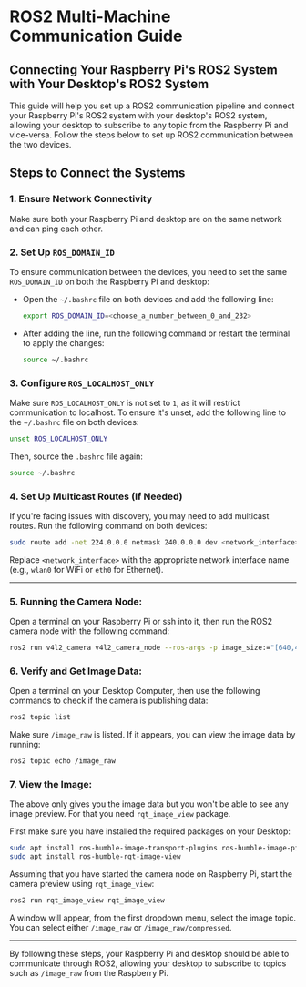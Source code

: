 # ROS2 Multi-Machine Communication Guide

## Connecting Your Raspberry Pi's ROS2 System with Your Desktop's ROS2 System

This guide will help you set up a ROS2 communication pipeline and connect your Raspberry Pi's ROS2 system with your desktop's ROS2 system, allowing your desktop to subscribe to any topic from the Raspberry Pi and vice-versa. Follow the steps below to set up ROS2 communication between the two devices.

## Steps to Connect the Systems

### 1. Ensure Network Connectivity
Make sure both your Raspberry Pi and desktop are on the same network and can ping each other.

### 2. Set Up `ROS_DOMAIN_ID`
To ensure communication between the devices, you need to set the same `ROS_DOMAIN_ID` on both the Raspberry Pi and desktop:

- Open the `~/.bashrc` file on both devices and add the following line:

    ```bash
    export ROS_DOMAIN_ID=<choose_a_number_between_0_and_232>
    ```

- After adding the line, run the following command or restart the terminal to apply the changes:

    ```bash
    source ~/.bashrc
    ```

### 3. Configure `ROS_LOCALHOST_ONLY`
Make sure `ROS_LOCALHOST_ONLY` is not set to `1`, as it will restrict communication to localhost. To ensure it's unset, add the following line to the `~/.bashrc` file on both devices:

```bash
unset ROS_LOCALHOST_ONLY
```

Then, source the `.bashrc` file again:

```bash
source ~/.bashrc
```

### 4. Set Up Multicast Routes (If Needed)
If you're facing issues with discovery, you may need to add multicast routes. Run the following command on both devices:

```bash
sudo route add -net 224.0.0.0 netmask 240.0.0.0 dev <network_interface>
```

Replace `<network_interface>` with the appropriate network interface name (e.g., `wlan0` for WiFi or `eth0` for Ethernet).

---
### 5. Running the Camera Node:
Open a terminal on your Raspberry Pi or ssh into it, then run the ROS2 camera node with the following command:

```bash
ros2 run v4l2_camera v4l2_camera_node --ros-args -p image_size:="[640,480]"
```

### 6. Verify and Get Image Data:
Open a terminal on your Desktop Computer, then use the following commands to check if the camera is publishing data:

```bash
ros2 topic list
```

Make sure `/image_raw` is listed. If it appears, you can view the image data by running:

```bash
ros2 topic echo /image_raw
```

### 7. View the Image:
The above only gives you the image data but you won't be able to see any image preview. For that you need `rqt_image_view` package.

First make sure you have installed the required packages on your Desktop:
```bash
sudo apt install ros-humble-image-transport-plugins ros-humble-image-pipeline
sudo apt install ros-humble-rqt-image-view
```

Assuming that you have started the camera node on Raspberry Pi, start the camera preview using `rqt_image_view`:
```bash
ros2 run rqt_image_view rqt_image_view
```

A window will appear, from the first dropdown menu, select the image topic. You can select either `/image_raw` or `/image_raw/compressed`.

---

By following these steps, your Raspberry Pi and desktop should be able to communicate through ROS2, allowing your desktop to subscribe to topics such as `/image_raw` from the Raspberry Pi.

